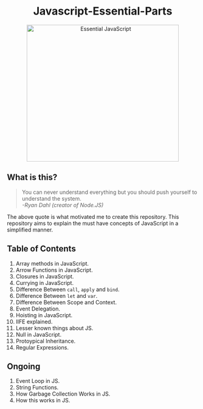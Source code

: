 <h1 align="center"> Javascript-Essential-Parts </h1>

<div align="center">
    <img src="https://github.com/Shwetabh1/Javascript-Essential-Parts/blob/master/Essential_JS.png" alt="Essential JavaScript" width="400" height="360"/>
  <br>
</div>


## What is this?
> You can never understand everything but you should push yourself to understand the system.<br/>
> *-Ryan Dahl (creator of Node.JS)*

The above quote is what motivated me to create this repository. This repository aims to explain the must have concepts of JavaScript in a simplified manner.

## Table of Contents
1. Array methods in JavaScript.
1. Arrow Functions in JavaScript.
1. Closures in JavaScript.
1. Currying in JavaScript.
1. Difference Between `call`, `apply` and `bind`.
1. Difference Between `let` and `var`.
1. Difference Between Scope and Context.
1. Event Delegation.
1. Hoisting in JavaScript.
1. IIFE explained.
1. Lesser known things about JS.
1. Null in JavaScript.
1. Protoypical Inheritance.
1. Regular Expressions.

## Ongoing
1. Event Loop in JS.
1. String Functions.
1. How Garbage Collection Works in JS.
1. How this works in JS.
